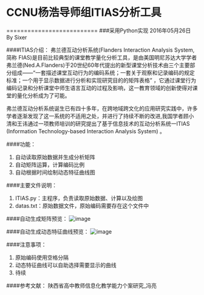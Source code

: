 # CCNU杨浩导师组ITIAS分析工具
==========================
###采用Python实现 2016年05月26日 By Sixer

####ITIAS介绍：
弗兰德互动分析系统(Flanders Interaction Analysis System,简称 FIAS)是目前比较典型的课堂教学量化分析工具，是由美国明尼苏达大学学者弗兰德(Ned.A.Flanders)于20世纪60年代提出的新型课堂分析技术由三个主要部分组成——“一套描述课堂互动行为的编码系统；一套关于观察和记录编码的规定标准；一个用于显示数据进行分析和实现研究目的的矩阵表格” ，它通过课堂行为编码记录和分析课堂中师生语言互动的过程及影响，这一教育领域的创新使得对课堂的量化分析成为了可能。

弗兰德互动分析系统诞生已有四十多年，在跨地域跨文化的应用研究实践中，许多学者逐渐发现了这一系统的不适用之处，并进行了持续不断的改进,我国学者顾小清和王讳通过一项教师培训的研究提出了基于信息技术的互动分析系统一ITIAS (Information Technology-based Interaction Analysis System) 。

 
####功能：
1. 自动读取原始数据并生成分析矩阵
2. 自动矩阵运算，计算编码比例
3. 自动根据时间绘制动态特征曲线图

####主要文件说明：
1. ITIAS.py：主程序，负责读取原始数据、计算以及绘图
2. datas.txt：原始数据文件，原始编码需要存在这个文件中

####自动生成矩阵预览：
 ![image](https://github.com/lookhang/ITIAS/raw/master/matrix.png)

####自动生成动态特征曲线预览：
 ![image](https://github.com/lookhang/ITIAS/raw/master/preview.png)
 
####注意事项：
1. 原始编码使用空格分隔
2. 动态特征曲线可以自助选择需要显示的曲线
3. 待续

####参考文献：
陕西省高中教师信息化教学能力个案研究_冯亮